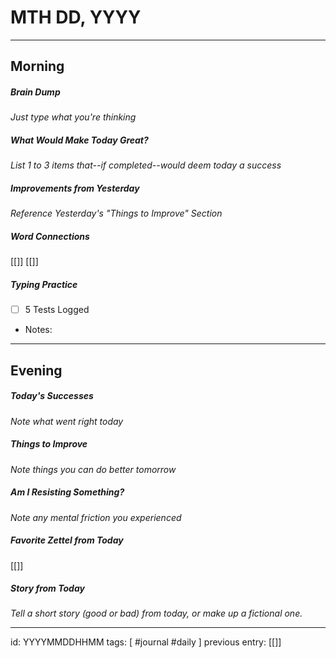# MTH DD, YYYY
---
## Morning
##### Brain Dump
*Just type what you're thinking*


##### What Would Make Today Great?
 *List 1 to 3 items that--if completed--would deem today a success*
 

##### Improvements from Yesterday
*Reference Yesterday's "Things to Improve" Section*


##### Word Connections
[[]]
[[]]

##### Typing Practice
- [ ] 5 Tests Logged

- Notes: 
---
## Evening
##### Today's Successes
*Note what went right today*

##### Things to Improve
*Note things you can do better tomorrow*

##### Am I Resisting Something?
*Note any mental friction you experienced*

##### Favorite Zettel from Today
[[]]

##### Story from Today
*Tell a short story (good or bad) from today, or make up a fictional one.*


---

id: YYYYMMDDHHMM
tags: [ #journal #daily ]
previous entry: [[]]
